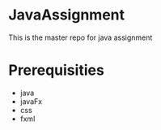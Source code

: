 # JavaAssignment
This is the master repo for java assignment
# Prerequisities 
- java
- javaFx
- css
- fxml
